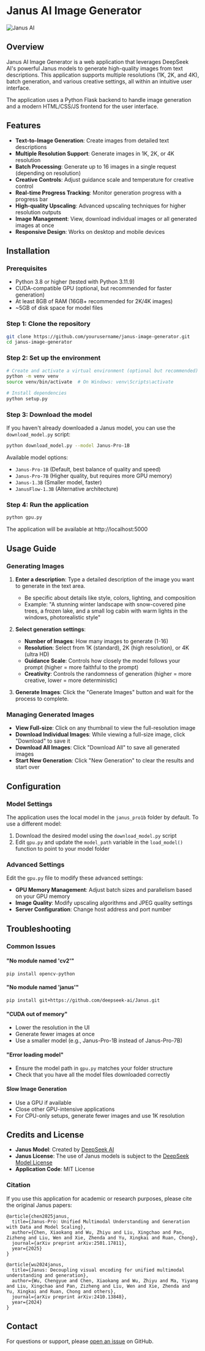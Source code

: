
# Janus AI Image Generator

![Janus AI](static/janus-logo.png)

## Overview

Janus AI Image Generator is a web application that leverages DeepSeek AI's powerful Janus models to generate high-quality images from text descriptions. This application supports multiple resolutions (1K, 2K, and 4K), batch generation, and various creative settings, all within an intuitive user interface.

The application uses a Python Flask backend to handle image generation and a modern HTML/CSS/JS frontend for the user interface.

## Features

- **Text-to-Image Generation**: Create images from detailed text descriptions
- **Multiple Resolution Support**: Generate images in 1K, 2K, or 4K resolution
- **Batch Processing**: Generate up to 16 images in a single request (depending on resolution)
- **Creative Controls**: Adjust guidance scale and temperature for creative control
- **Real-time Progress Tracking**: Monitor generation progress with a progress bar
- **High-quality Upscaling**: Advanced upscaling techniques for higher resolution outputs
- **Image Management**: View, download individual images or all generated images at once
- **Responsive Design**: Works on desktop and mobile devices

## Installation

### Prerequisites

- Python 3.8 or higher (tested with Python 3.11.9)
- CUDA-compatible GPU (optional, but recommended for faster generation)
- At least 8GB of RAM (16GB+ recommended for 2K/4K images)
- ~5GB of disk space for model files

### Step 1: Clone the repository

```bash
git clone https://github.com/yourusername/janus-image-generator.git
cd janus-image-generator
```

### Step 2: Set up the environment

```bash
# Create and activate a virtual environment (optional but recommended)
python -m venv venv
source venv/bin/activate  # On Windows: venv\Scripts\activate

# Install dependencies
python setup.py
```

### Step 3: Download the model

If you haven't already downloaded a Janus model, you can use the `download_model.py` script:

```bash
python download_model.py --model Janus-Pro-1B
```

Available model options:
- `Janus-Pro-1B` (Default, best balance of quality and speed)
- `Janus-Pro-7B` (Higher quality, but requires more GPU memory)
- `Janus-1.3B` (Smaller model, faster)
- `JanusFlow-1.3B` (Alternative architecture)

### Step 4: Run the application

```bash
python gpu.py
```

The application will be available at http://localhost:5000

## Usage Guide

### Generating Images

1. **Enter a description**: Type a detailed description of the image you want to generate in the text area.
   - Be specific about details like style, colors, lighting, and composition
   - Example: "A stunning winter landscape with snow-covered pine trees, a frozen lake, and a small log cabin with warm lights in the windows, photorealistic style"

2. **Select generation settings**:
   - **Number of Images**: How many images to generate (1-16)
   - **Resolution**: Select from 1K (standard), 2K (high resolution), or 4K (ultra HD)
   - **Guidance Scale**: Controls how closely the model follows your prompt (higher = more faithful to the prompt)
   - **Creativity**: Controls the randomness of generation (higher = more creative, lower = more deterministic)

3. **Generate Images**: Click the "Generate Images" button and wait for the process to complete.

### Managing Generated Images

- **View Full-size**: Click on any thumbnail to view the full-resolution image
- **Download Individual Images**: While viewing a full-size image, click "Download" to save it
- **Download All Images**: Click "Download All" to save all generated images
- **Start New Generation**: Click "New Generation" to clear the results and start over

## Configuration

### Model Settings

The application uses the local model in the `janus_pro1b` folder by default. To use a different model:

1. Download the desired model using the `download_model.py` script
2. Edit `gpu.py` and update the `model_path` variable in the `load_model()` function to point to your model folder

### Advanced Settings

Edit the `gpu.py` file to modify these advanced settings:

- **GPU Memory Management**: Adjust batch sizes and parallelism based on your GPU memory
- **Image Quality**: Modify upscaling algorithms and JPEG quality settings
- **Server Configuration**: Change host address and port number

## Troubleshooting

### Common Issues

#### "No module named 'cv2'"
```
pip install opencv-python
```

#### "No module named 'janus'"
```
pip install git+https://github.com/deepseek-ai/Janus.git
```

#### "CUDA out of memory"
- Lower the resolution in the UI
- Generate fewer images at once
- Use a smaller model (e.g., Janus-Pro-1B instead of Janus-Pro-7B)

#### "Error loading model"
- Ensure the model path in `gpu.py` matches your folder structure
- Check that you have all the model files downloaded correctly

#### Slow Image Generation
- Use a GPU if available
- Close other GPU-intensive applications
- For CPU-only setups, generate fewer images and use 1K resolution


## Credits and License

- **Janus Model**: Created by [DeepSeek AI](https://github.com/deepseek-ai/Janus)
- **Janus License**: The use of Janus models is subject to the [DeepSeek Model License](https://github.com/deepseek-ai/Janus/blob/main/LICENSE-MODEL)
- **Application Code**: MIT License

### Citation

If you use this application for academic or research purposes, please cite the original Janus papers:

```
@article{chen2025janus,
  title={Janus-Pro: Unified Multimodal Understanding and Generation with Data and Model Scaling},
  author={Chen, Xiaokang and Wu, Zhiyu and Liu, Xingchao and Pan, Zizheng and Liu, Wen and Xie, Zhenda and Yu, Xingkai and Ruan, Chong},
  journal={arXiv preprint arXiv:2501.17811},
  year={2025}
}

@article{wu2024janus,
  title={Janus: Decoupling visual encoding for unified multimodal understanding and generation},
  author={Wu, Chengyue and Chen, Xiaokang and Wu, Zhiyu and Ma, Yiyang and Liu, Xingchao and Pan, Zizheng and Liu, Wen and Xie, Zhenda and Yu, Xingkai and Ruan, Chong and others},
  journal={arXiv preprint arXiv:2410.13848},
  year={2024}
}
```

## Contact

For questions or support, please [open an issue](https://github.com/yourusername/janus-image-generator/issues) on GitHub.

